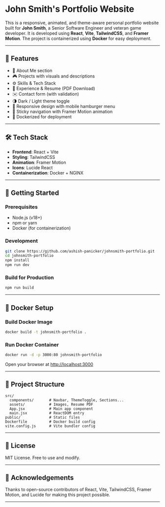 # John Smith's Portfolio Website

This is a responsive, animated, and theme-aware personal portfolio website built for **John Smith**, a Senior Software Engineer and veteran game developer. It is developed using **React**, **Vite**, **TailwindCSS**, and **Framer Motion**. The project is containerized using **Docker** for easy deployment.

---

## 🌟 Features

- 🧠 About Me section
- 🎮 Projects with visuals and descriptions
- ⚙️ Skills & Tech Stack
- 💼 Experience & Resume (PDF Download)
- ✉️ Contact form (with validation)
- 🌗 Dark / Light theme toggle
- 📱 Responsive design with mobile hamburger menu
- 🧭 Sticky navigation with Framer Motion animation
- 🐳 Dockerized for deployment

---

## 🛠 Tech Stack

- **Frontend**: React + Vite
- **Styling**: TailwindCSS
- **Animation**: Framer Motion
- **Icons**: Lucide React
- **Containerization**: Docker + NGINX

---

## 🚀 Getting Started

### Prerequisites

- Node.js (v18+)
- npm or yarn
- Docker (for containerization)

### Development

```bash
git clone https://github.com/ashish-panicker/johnsmith-portfolio.git
cd johnsmith-portfolio
npm install
npm run dev
```

### Build for Production

```bash
npm run build
```

---

## 🐳 Docker Setup

### Build Docker Image

```bash
docker build -t johnsmith-portfolio .
```

### Run Docker Container

```bash
docker run -d -p 3000:80 johnsmith-portfolio
```

Open your browser at [http://localhost:3000](http://localhost:3000)

---

## 📁 Project Structure

```
src/
  components/       # Navbar, ThemeToggle, Sections...
  assets/           # Images, Resume PDF
  App.jsx           # Main app component
  main.jsx          # ReactDOM entry
public/             # Static files
Dockerfile          # Docker build config
vite.config.js      # Vite bundler config
```

---

## 📄 License

MIT License. Free to use and modify.

---

## 🙌 Acknowledgements

Thanks to open-source contributors of React, Vite, TailwindCSS, Framer Motion, and Lucide for making this project possible.

---
